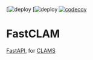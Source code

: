 [![deploy](https://github.com/WGBH-MLA/FastCLAM/actions/workflows/CI.yml/badge.svg)
[![deploy](https://github.com/WGBH-MLA/FastCLAM/actions/workflows/CD.yml/badge.svg)
[![codecov](https://codecov.io/gh/WGBH-MLA/FastCLAM/branch/main/graph/badge.svg?token=AJM7UHKH2V)](https://codecov.io/gh/WGBH-MLA/FastCLAM)

# FastCLAM

[FastAPI](https://fastapi.tiangolo.com/), for [CLAMS](https://clams.ai/)
